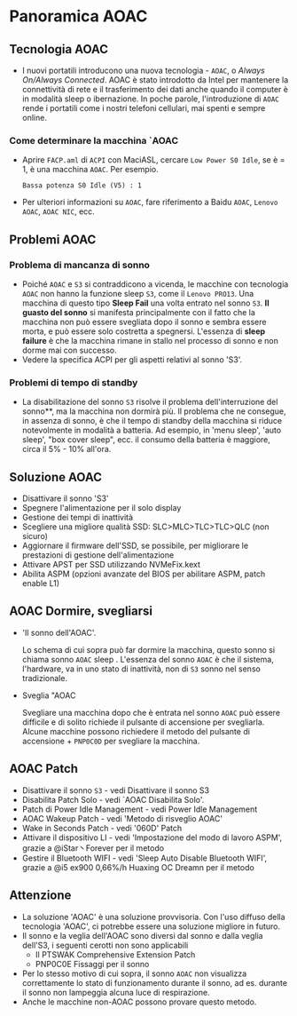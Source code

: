 # Panoramica AOAC

## Tecnologia AOAC

- I nuovi portatili introducono una nuova tecnologia - `AOAC`, o *Always On/Always Connected*. AOAC è stato introdotto da Intel per mantenere la connettività di rete e il trasferimento dei dati anche quando il computer è in modalità sleep o ibernazione. In poche parole, l'introduzione di `AOAC` rende i portatili come i nostri telefoni cellulari, mai spenti e sempre online.

### Come determinare la macchina `AOAC

- Aprire `FACP.aml` di `ACPI` con MaciASL, cercare `Low Power S0 Idle`, se è = 1, è una macchina `AOAC`. Per esempio.

  ```asl
  Bassa potenza S0 Idle (V5) : 1
  ```

- Per ulteriori informazioni su `AOAC`, fare riferimento a Baidu `AOAC`, `Lenovo AOAC`, `AOAC NIC`, ecc.

## Problemi AOAC

### Problema di mancanza di sonno

- Poiché `AOAC` e `S3` si contraddicono a vicenda, le macchine con tecnologia `AOAC` non hanno la funzione sleep `S3`, come il `Lenovo PRO13`. Una macchina di questo tipo **Sleep Fail** una volta entrato nel sonno `S3`. **Il guasto del sonno** si manifesta principalmente con il fatto che la macchina non può essere svegliata dopo il sonno e sembra essere morta, e può essere solo costretta a spegnersi. L'essenza di **sleep failure** è che la macchina rimane in stallo nel processo di sonno e non dorme mai con successo.
- Vedere la specifica ACPI per gli aspetti relativi al sonno 'S3'.

### Problemi di tempo di standby

- La disabilitazione del sonno `S3` risolve il problema dell'interruzione del sonno**, ma la macchina non dormirà più. Il problema che ne consegue, in assenza di sonno, è che il tempo di standby della macchina si riduce notevolmente in modalità a batteria. Ad esempio, in 'menu sleep', 'auto sleep', "box cover sleep", ecc. il consumo della batteria è maggiore, circa il 5% - 10% all'ora.

## Soluzione AOAC

- Disattivare il sonno 'S3'
- Spegnere l'alimentazione per il solo display
- Gestione dei tempi di inattività
- Scegliere una migliore qualità SSD: SLC>MLC>TLC>TLC>QLC (non sicuro)
- Aggiornare il firmware dell'SSD, se possibile, per migliorare le prestazioni di gestione dell'alimentazione
- Attivare APST per SSD utilizzando NVMeFix.kext
- Abilita ASPM (opzioni avanzate del BIOS per abilitare ASPM, patch enable L1)

## AOAC Dormire, svegliarsi

- 'Il sonno dell'AOAC'.

  Lo schema di cui sopra può far dormire la macchina, questo sonno si chiama sonno `AOAC` sleep . L'essenza del sonno `AOAC` è che il sistema, l'hardware, va in uno stato di inattività, non di `S3` sonno nel senso tradizionale.

- Sveglia "AOAC

  Svegliare una macchina dopo che è entrata nel sonno `AOAC` può essere difficile e di solito richiede il pulsante di accensione per svegliarla. Alcune macchine possono richiedere il metodo del pulsante di accensione + `PNP0C0D` per svegliare la macchina.

## AOAC Patch

- Disattivare il sonno `S3` - vedi Disattivare il sonno S3
- Disabilita Patch Solo - vedi `AOAC Disabilita Solo'.
- Patch di Power Idle Management - vedi Power Idle Management
- AOAC Wakeup Patch - vedi 'Metodo di risveglio AOAC'
- Wake in Seconds Patch - vedi '060D' Patch
- Attivare il dispositivo LI - vedi 'Impostazione del modo di lavoro ASPM', grazie a @iStar丶Forever per il metodo
- Gestire il Bluetooth WIFI - vedi 'Sleep Auto Disable Bluetooth WIFI', grazie a @i5 ex900 0,66%/h Huaxing OC Dreamn per il metodo

## Attenzione

- La soluzione 'AOAC' è una soluzione provvisoria. Con l'uso diffuso della tecnologia 'AOAC', ci potrebbe essere una soluzione migliore in futuro.
- Il sonno e la veglia dell'AOAC sono diversi dal sonno e dalla veglia dell'S3, i seguenti cerotti non sono applicabili
  - Il PTSWAK Comprehensive Extension Patch
  - PNP0C0E Fissaggi per il sonno
- Per lo stesso motivo di cui sopra, il sonno `AOAC` non visualizza correttamente lo stato di funzionamento durante il sonno, ad es. durante il sonno non lampeggia alcuna luce di respirazione.
- Anche le macchine non-AOAC possono provare questo metodo.

